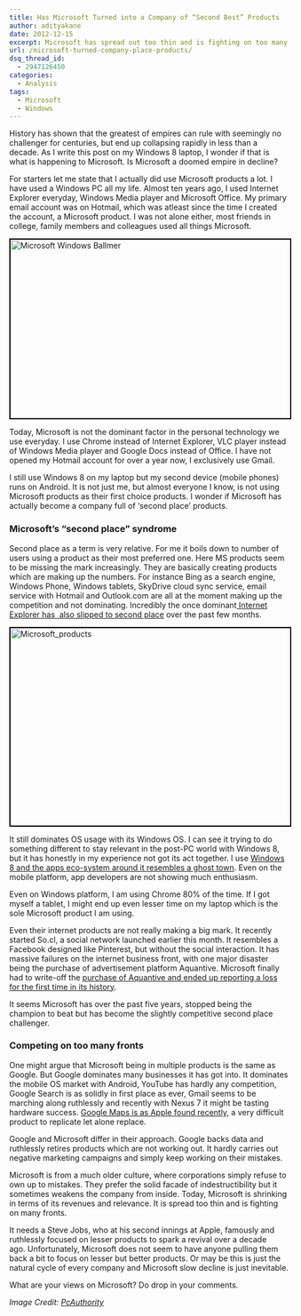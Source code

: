 ```yaml
---
title: Has Microsoft Turned into a Company of “Second Best” Products
author: adityakane
date: 2012-12-15
excerpt: Microsoft has spread out too thin and is fighting on too many fronts, with products that are increasingly becoming second best. The lack of focus and relevance warrants a question, if Microsoft is a empire in decline.
url: /microsoft-turned-company-place-products/
dsq_thread_id:
  - 2947126450
categories:
  - Analysis
tags:
  - Microsoft
  - Windows
---
```

History has shown that the greatest of empires can rule with seemingly no challenger for centuries, but end up collapsing rapidly in less than a decade. As I write this post on my Windows 8 laptop, I wonder if that is what is happening to Microsoft. Is Microsoft a doomed empire in decline?

For starters let me state that I actually did use Microsoft products a lot. I have used a Windows PC all my life. Almost ten years ago, I used Internet Explorer everyday, Windows Media player and Microsoft Office. My primary email account was on Hotmail, which was atleast since the time I created the account, a Microsoft product. I was not alone either, most friends in college, family members and colleagues used all things Microsoft.

[<img class="alignnone  wp-image-69307" style="border: 2px solid black;" alt="Microsoft Windows Ballmer" src="http://cdn.devilsworkshop.org/files/2012/12/Microsoft-Windows-Ballmer.jpg" width="512" height="322" />][1]

Today, Microsoft is not the dominant factor in the personal technology we use everyday. I use Chrome instead of Internet Explorer, VLC player instead of Windows Media player and Google Docs instead of Office. I have not opened my Hotmail account for over a year now, I exclusively use Gmail.

I still use Windows 8 on my laptop but my second device (mobile phones) runs on Android. It is not just me, but almost everyone I know, is not using Microsoft products as their first choice products. I wonder if Microsoft has actually become a company full of ‘second place’ products.

### Microsoft’s “second place” syndrome

Second place as a term is very relative. For me it boils down to number of users using a product as their most preferred one. Here MS products seem to be missing the mark increasingly. They are basically creating products which are making up the numbers. For instance Bing as a search engine, Windows Phone, Windows tablets, SkyDrive cloud sync service, email service with Hotmail and Outlook.com are all at the moment making up the competition and not dominating. Incredibly the once dominant[ Internet Explorer has  also slipped to second place][2] over the past few months.

[<img class="wp-image-69325 alignnone" style="border: 2px solid black;" alt="Microsoft_products" src="http://cdn.devilsworkshop.org/files/2012/12/Microsoft_products.png" width="516" height="356" />][3]

It still dominates OS usage with its Windows OS. I can see it trying to do something different to stay relevant in the post-PC world with Windows 8, but it has honestly in my experience not got its act together. I use [Windows 8 and the apps eco-system around it resembles a ghost town][4]. Even on the mobile platform, app developers are not showing much enthusiasm.

Even on Windows platform, I am using Chrome 80% of the time. If I got myself a tablet, I might end up even lesser time on my laptop which is the sole Microsoft product I am using.

Even their internet products are not really making a big mark. It recently started So.cl, a social network launched earlier this month. It resembles a Facebook designed like Pinterest, but without the social interaction. It has massive failures on the internet business front, with one major disaster being the purchase of advertisement platform Aquantive. Microsoft finally had to write-off the [purchase of Aquantive and ended up reporting a loss for the first time in its history][5].

It seems Microsoft has over the past five years, stopped being the champion to beat but has become the slightly competitive second place challenger.

### Competing on too many fronts

One might argue that Microsoft being in multiple products is the same as Google. But Google dominates many businesses it has got into. It dominates the mobile OS market with Android, YouTube has hardly any competition, Google Search is as solidly in first place as ever, Gmail seems to be marching along ruthlessly and recently with Nexus 7 it might be tasting hardware success. [Google Maps is as Apple found recently][6], a very difficult product to replicate let alone replace.

Google and Microsoft differ in their approach. Google backs data and ruthlessly retires products which are not working out. It hardly carries out negative marketing campaigns and simply keep working on their mistakes.

Microsoft is from a much older culture, where corporations simply refuse to own up to mistakes. They prefer the solid facade of indestructibility but it sometimes weakens the company from inside. Today, Microsoft is shrinking in terms of its revenues and relevance. It is spread too thin and is fighting on many fronts.

It needs a Steve Jobs, who at his second innings at Apple, famously and ruthlessly focused on lesser products to spark a revival over a decade ago. Unfortunately, Microsoft does not seem to have anyone pulling them back a bit to focus on lesser but better products. Or may be this is just the natural cycle of every company and Microsoft slow decline is just inevitable.

What are your views on Microsoft? Do drop in your comments.

*Image Credit: <a href="http://www.pcauthority.com.au/" onclick="_gaq.push(['_trackEvent', 'outbound-article', 'http://www.pcauthority.com.au/', 'PcAuthority']);" >PcAuthority</a>*

 [1]: http://cdn.devilsworkshop.org/files/2012/12/Microsoft-Windows-Ballmer.jpg
 [2]: http://devilsworkshop.org/news/google-chrome-browser-most-popular-world/57945/ "Chrome displaces IE as most popular browser"
 [3]: http://cdn.devilsworkshop.org/files/2012/12/Microsoft_products.png
 [4]: http://devilsworkshop.org/analysis/windows-appstore-resembles-ghost-town/62284/ "Windows 8 apps eco-system resembles a ghost town"
 [5]: http://devilsworkshop.org/analysis/microsoft-reports-losses/59909/ "Microsoft reports Losses of $442 Million"
 [6]: http://devilsworkshop.org/news/google-maps-app-iphones/69214/ "Google Maps App on iPhone"
